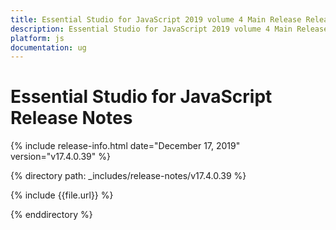 ```yaml
---
title: Essential Studio for JavaScript 2019 volume 4 Main Release Release Notes  
description: Essential Studio for JavaScript 2019 volume 4 Main Release Release Notes  
platform: js
documentation: ug
---
```


# Essential Studio for JavaScript  Release Notes  

{% include release-info.html date="December 17, 2019"  version="v17.4.0.39" %} 


{% directory path: _includes/release-notes/v17.4.0.39 %}

{% include {{file.url}} %}

{% enddirectory %}